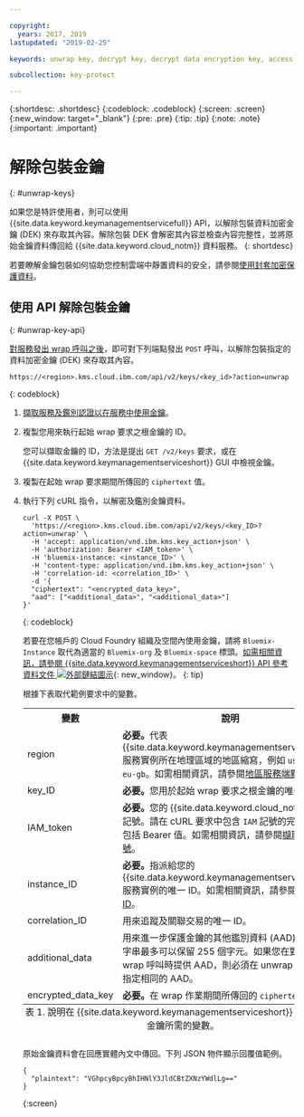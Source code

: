 ```yaml
---

copyright:
  years: 2017, 2019
lastupdated: "2019-02-25"

keywords: unwrap key, decrypt key, decrypt data encryption key, access data encryption key, envelope encryption API examples

subcollection: key-protect

---
```


{:shortdesc: .shortdesc}
{:codeblock: .codeblock}
{:screen: .screen}
{:new_window: target="_blank"}
{:pre: .pre}
{:tip: .tip}
{:note: .note}
{:important: .important}

# 解除包裝金鑰
{: #unwrap-keys}

如果您是特許使用者，則可以使用 {{site.data.keyword.keymanagementservicefull}} API，以解除包裝資料加密金鑰 (DEK) 來存取其內容。解除包裝 DEK 會解密其內容並檢查內容完整性，並將原始金鑰資料傳回給 {{site.data.keyword.cloud_notm}} 資料服務。
{: shortdesc}

若要瞭解金鑰包裝如何協助您控制雲端中靜置資料的安全，請參閱[使用封套加密保護資料](/docs/services/key-protect?topic=key-protect-envelope-encryption)。

## 使用 API 解除包裝金鑰
{: #unwrap-key-api}

[對服務發出 wrap 呼叫之後](/docs/services/key-protect?topic=key-protect-wrap-keys)，即可對下列端點發出 `POST` 呼叫，以解除包裝指定的資料加密金鑰 (DEK) 來存取其內容。

```
https://<region>.kms.cloud.ibm.com/api/v2/keys/<key_id>?action=unwrap
```
{: codeblock}

1. [擷取服務及鑑別認證以在服務中使用金鑰](/docs/services/key-protect?topic=key-protect-set-up-api)。

2. 複製您用來執行起始 wrap 要求之根金鑰的 ID。

    您可以擷取金鑰的 ID，方法是提出 `GET /v2/keys` 要求，或在 {{site.data.keyword.keymanagementserviceshort}} GUI 中檢視金鑰。

3. 複製在起始 wrap 要求期間所傳回的 `ciphertext` 值。

4. 執行下列 cURL 指令，以解密及鑑別金鑰資料。

    ```cURL
    curl -X POST \
      'https://<region>.kms.cloud.ibm.com/api/v2/keys/<key_ID>?action=unwrap' \
      -H 'accept: application/vnd.ibm.kms.key_action+json' \
      -H 'authorization: Bearer <IAM_token>' \
      -H 'bluemix-instance: <instance_ID>' \
      -H 'content-type: application/vnd.ibm.kms.key_action+json' \
      -H 'correlation-id: <correlation_ID>' \
      -d '{
      "ciphertext": "<encrypted_data_key>",
      "aad": ["<additional_data>", "<additional_data>"]
    }'
    ```
    {: codeblock}

    若要在您帳戶的 Cloud Foundry 組織及空間內使用金鑰，請將 `Bluemix-Instance` 取代為適當的 `Bluemix-org` 及 `Bluemix-space` 標頭。[如需相關資訊，請參閱 {{site.data.keyword.keymanagementserviceshort}} API 參考資料文件 ![外部鏈結圖示](../../icons/launch-glyph.svg "外部鏈結圖示")](https://{DomainName}/apidocs/key-protect){: new_window}。
    {: tip}

    根據下表取代範例要求中的變數。
    <table>
      <tr>
        <th>變數</th>
        <th>說明</th>
      </tr>
      <tr>
        <td><varname>region</varname></td>
        <td><strong>必要。</strong>代表 {{site.data.keyword.keymanagementserviceshort}} 服務實例所在地理區域的地區縮寫，例如 <code>us-south</code> 或 <code>eu-gb</code>。如需相關資訊，請參閱<a href="/docs/services/key-protect?topic=key-protect-regions#endpoints">地區服務端點</a>。</td>
      </tr>
      <tr>
        <td><varname>key_ID</varname></td>
        <td><strong>必要。</strong>您用於起始 wrap 要求之根金鑰的唯一 ID。</td>
      </tr>
      <tr>
        <td><varname>IAM_token</varname></td>
        <td><strong>必要。</strong>您的 {{site.data.keyword.cloud_notm}} 存取記號。請在 cURL 要求中包含 <code>IAM</code> 記號的完整內容，包括 Bearer 值。如需相關資訊，請參閱<a href="/docs/services/key-protect?topic=key-protect-retrieve-access-token">擷取存取記號</a>。</td>
      </tr>
      <tr>
        <td><varname>instance_ID</varname></td>
        <td><strong>必要。</strong>指派給您的 {{site.data.keyword.keymanagementserviceshort}} 服務實例的唯一 ID。如需相關資訊，請參閱<a href="/docs/services/key-protect?topic=key-protect-retrieve-instance-ID">擷取實例 ID</a>。</td>
      </tr>
      <tr>
        <td><varname>correlation_ID</varname></td>
        <td>用來追蹤及關聯交易的唯一 ID。</td>
      </tr>
      <tr>
        <td><varname>additional_data</varname></td>
        <td>用來進一步保護金鑰的其他鑑別資料 (AAD)。每一個字串最多可以保留 255 個字元。如果您在對服務發出 wrap 呼叫時提供 AAD，則必須在 unwrap 呼叫期間指定相同的 AAD。</td>
      </tr>
      <tr>
        <td><varname>encrypted_data_key</varname></td>
        <td><strong>必要。</strong>在 wrap 作業期間所傳回的 <code>ciphertext</code> 值。</td>
      </tr>
      <caption style="caption-side:bottom;">表 1. 說明在 {{site.data.keyword.keymanagementserviceshort}} 中解除包裝金鑰所需的變數。</caption>
    </table>

    原始金鑰資料會在回應實體內文中傳回。下列 JSON 物件顯示回覆值範例。

    ```
    {
      "plaintext": "VGhpcyBpcyBhIHNlY3JldCBtZXNzYWdlLg=="
    }
    ```
    {:screen}
